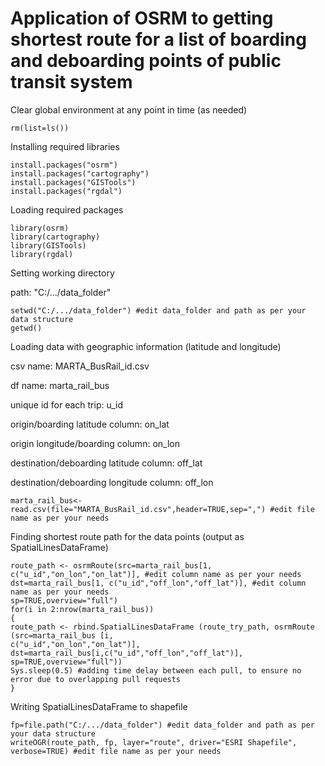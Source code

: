 # Application of OSRM to getting shortest route for a list of boarding and deboarding points of public transit system

Clear global environment at any point in time (as needed)
```{r}
rm(list=ls())
```
Installing required libraries
```{r}
install.packages("osrm")
install.packages("cartography")
install.packages("GISTools")
install.packages("rgdal")
```
Loading required packages
```{r}
library(osrm)
library(cartography)
library(GISTools)
library(rgdal)
```
Setting working directory

path: "C:/.../data_folder"
```{r}
setwd("C:/.../data_folder") #edit data_folder and path as per your data structure
getwd()
```
Loading data with geographic information (latitude and longitude)

csv name: MARTA_BusRail_id.csv

df name: marta_rail_bus

unique id for each trip: u_id

origin/boarding latitude column: on_lat

origin longitude/boarding column: on_lon

destination/deboarding latitude column: off_lat

destination/deboarding longitude column: off_lon

```{r}
marta_rail_bus<-read.csv(file="MARTA_BusRail_id.csv",header=TRUE,sep=",") #edit file name as per your needs
```
Finding shortest route path for the data points (output as SpatialLinesDataFrame)
```{r}
route_path <- osrmRoute(src=marta_rail_bus[1, c("u_id","on_lon","on_lat")], #edit column name as per your needs
dst=marta_rail_bus[1, c("u_id","off_lon","off_lat")], #edit column name as per your needs
sp=TRUE,overview="full")
for(i in 2:nrow(marta_rail_bus))
{
route_path <- rbind.SpatialLinesDataFrame (route_try_path, osrmRoute (src=marta_rail_bus [i,
c("u_id","on_lon","on_lat")],
dst=marta_rail_bus[i,c("u_id","off_lon","off_lat")],
sp=TRUE,overview="full"))
Sys.sleep(0.5) #adding time delay between each pull, to ensure no error due to overlapping pull requests
}
```
Writing SpatialLinesDataFrame to shapefile
```{r}
fp=file.path("C:/.../data_folder") #edit data_folder and path as per your data structure
writeOGR(route_path, fp, layer="route", driver="ESRI Shapefile", verbose=TRUE) #edit file name as per your needs
```

